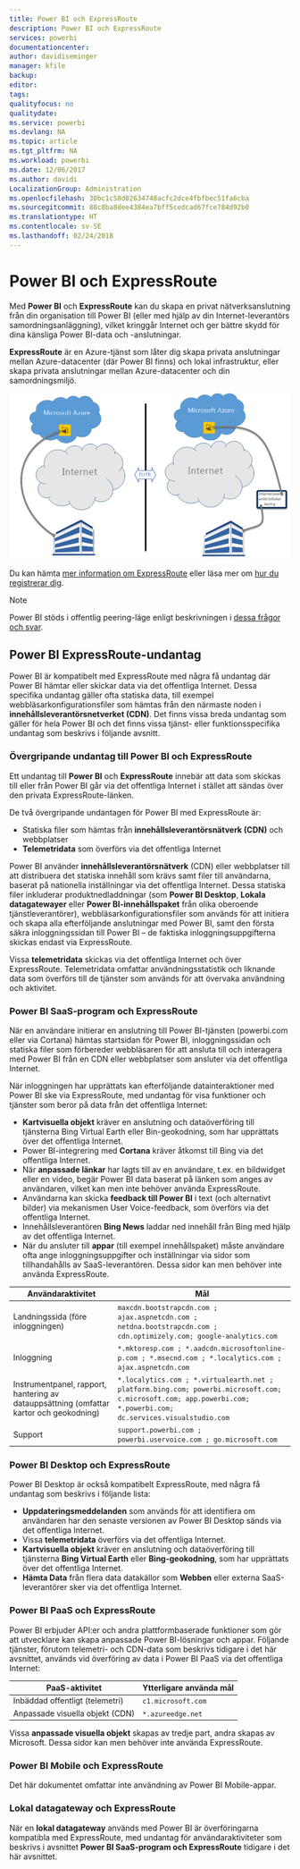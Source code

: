 ```yaml
---
title: Power BI och ExpressRoute
description: Power BI och ExpressRoute
services: powerbi
documentationcenter: 
author: davidiseminger
manager: kfile
backup: 
editor: 
tags: 
qualityfocus: no
qualitydate: 
ms.service: powerbi
ms.devlang: NA
ms.topic: article
ms.tgt_pltfrm: NA
ms.workload: powerbi
ms.date: 12/06/2017
ms.author: davidi
LocalizationGroup: Administration
ms.openlocfilehash: 30bc1c58d02634748acfc2dce4fbfbec51fa6cba
ms.sourcegitcommit: 88c8ba8dee4384ea7bff5cedcad67fce784d92b0
ms.translationtype: HT
ms.contentlocale: sv-SE
ms.lasthandoff: 02/24/2018
---
```

# <a name="power-bi-and-expressroute"></a>Power BI och ExpressRoute
Med **Power BI** och **ExpressRoute** kan du skapa en privat nätverksanslutning från din organisation till Power BI (eller med hjälp av din Internet-leverantörs samordningsanläggning), vilket kringgår Internet och ger bättre skydd för dina känsliga Power BI-data och -anslutningar.

**ExpressRoute** är en Azure-tjänst som låter dig skapa privata anslutningar mellan Azure-datacenter (där Power BI finns) och lokal infrastruktur, eller skapa privata anslutningar mellan Azure-datacenter och din samordningsmiljö.

![](media/service-admin-power-bi-expressroute/pbi_expressroute_1.png)

Du kan hämta [mer information om ExpressRoute](https://azure.microsoft.com/services/expressroute/) eller läsa mer om [hur du registrerar dig](https://azure.microsoft.com/pricing/details/expressroute/).

> [!NOTE]
> Power BI stöds i offentlig peering-läge enligt beskrivningen i [dessa frågor och svar](https://docs.microsoft.com/azure/expressroute/expressroute-faqs).
> 
> 

## <a name="power-bi-expressroute-exceptions"></a>Power BI ExpressRoute-undantag
Power BI är kompatibelt med ExpressRoute med några få undantag där Power BI hämtar eller skickar data via det offentliga Internet. Dessa specifika undantag gäller ofta statiska data, till exempel webbläsarkonfigurationsfiler som hämtas från den närmaste noden i **innehållsleverantörsnetverket (CDN)**. Det finns vissa breda undantag som gäller för hela Power BI och det finns vissa tjänst- eller funktionsspecifika undantag som beskrivs i följande avsnitt.

### <a name="overall-exceptions-to-power-bi-and-expressroute"></a>Övergripande undantag till Power BI och ExpressRoute
Ett undantag till **Power BI** och **ExpressRoute** innebär att data som skickas till eller från Power BI går via det offentliga Internet i stället att sändas över den privata ExpressRoute-länken.

De två övergripande undantagen för Power BI med ExpressRoute är:

* Statiska filer som hämtas från  **innehållsleverantörsnätverk (CDN)** och webbplatser
* **Telemetridata** som överförs via det offentliga Internet

Power BI använder **innehållsleverantörsnätverk** (CDN) eller webbplatser till att distribuera det statiska innehåll som krävs samt filer till användarna, baserat på nationella inställningar via det offentliga Internet. Dessa statiska filer inkluderar produktnedladdningar (som **Power BI Desktop**, **Lokala datagatewayer** eller **Power BI-innehållspaket** från olika oberoende tjänstleverantörer), webbläsarkonfigurationsfiler som används för att initiera och skapa alla efterföljande anslutningar med Power BI, samt den första säkra inloggningssidan till Power BI – de faktiska inloggningsuppgifterna skickas endast via ExpressRoute.   

Vissa **telemetridata** skickas via det offentliga Internet och över ExpressRoute. Telemetridata omfattar användningsstatistik och liknande data som överförs till de tjänster som används för att övervaka användning och aktivitet.

### <a name="power-bi-saas-application-and-expressroute"></a>Power BI SaaS-program och ExpressRoute
När en användare initierar en anslutning till Power BI-tjänsten (powerbi.com eller via Cortana) hämtas startsidan för Power BI, inloggningssidan och statiska filer som förbereder webbläsaren för att ansluta till och interagera med Power BI från en CDN eller webbplatser som ansluter via det offentliga Internet.

När inloggningen har upprättats kan efterföljande datainteraktioner med Power BI ske via ExpressRoute, med undantag för visa funktioner och tjänster som beror på data från det offentliga Internet:

* **Kartvisuella objekt** kräver en anslutning och dataöverföring till tjänsterna Bing Virtual Earth eller Bin-geokodning, som har upprättats över det offentliga Internet.
* Power BI-integrering med **Cortana** kräver åtkomst till Bing via det offentliga Internet.
* När **anpassade länkar** har lagts till av en användare, t.ex. en bildwidget eller en video, begär Power BI data baserat på länken som anges av användaren, vilket kan men inte behöver använda ExpressRoute.
* Användarna kan skicka **feedback till Power BI** i text (och alternativt bilder) via mekanismen User Voice-feedback, som överförs via det offentliga Internet.
* Innehållsleverantören **Bing News**  laddar ned innehåll från Bing med hjälp av det offentliga Internet.
* När du ansluter till **appar** (till exempel innehållspaket) måste användare ofta ange inloggningsuppgifter och inställningar via sidor som tillhandahålls av SaaS-leverantören. Dessa sidor kan men behöver inte använda ExpressRoute.

| Användaraktivitet | Mål |
| --- | --- |
| Landningssida (före inloggningen) |`maxcdn.bootstrapcdn.com ; ajax.aspnetcdn.com ; netdna.bootstrapcdn.com ; cdn.optimizely.com; google-analytics.com ` |
| Inloggning |`*.mktoresp.com ; *.aadcdn.microsoftonline-p.com ; *.msecnd.com ; *.localytics.com ; ajax.aspnetcdn.com` |
| Instrumentpanel, rapport, hantering av datauppsättning (omfattar kartor och geokodning) |`*.localytics.com ; *.virtualearth.net ; platform.bing.com; powerbi.microsoft.com; c.microsoft.com; app.powerbi.com; *.powerbi.com; dc.services.visualstudio.com ` |
| Support |`support.powerbi.com ; powerbi.uservoice.com ; go.microsoft.com ` |

### <a name="power-bi-desktop-and-expressroute"></a>Power BI Desktop och ExpressRoute
Power BI Desktop är också kompatibelt ExpressRoute, med några få undantag som beskrivs i följande lista:

* **Uppdateringsmeddelanden** som används för att identifiera om användaren har den senaste versionen av Power BI Desktop sänds via det offentliga Internet.
* Vissa **telemetridata** överförs via det offentliga Internet.
* **Kartvisuella objekt** kräver en anslutning och dataöverföring till tjänsterna **Bing Virtual Earth** eller **Bing-geokodning**, som har upprättats över det offentliga Internet.
* **Hämta Data** från flera data datakällor som **Webben** eller externa SaaS-leverantörer sker via det offentliga Internet.

### <a name="power-bi-paas-and-expressroute"></a>Power BI PaaS och ExpressRoute
Power BI erbjuder API:er och andra plattformbaserade funktioner som gör att utvecklare kan skapa anpassade Power BI-lösningar och appar. Följande tjänster, förutom telemetri- och CDN-data som beskrivs tidigare i det här avsnittet, används vid överföring av data i Power BI PaaS via det offentliga Internet:

| PaaS-aktivitet | Ytterligare använda mål |
| --- | --- |
| Inbäddad offentligt (telemetri) |`c1.microsoft.com` |
| Anpassade visuella objekt (CDN) |`*.azureedge.net` |

Vissa **anpassade visuella objekt** skapas av tredje part, andra skapas av Microsoft. Dessa sidor kan men behöver inte använda ExpressRoute.

### <a name="power-bi-mobile-and-expressroute"></a>Power BI Mobile och ExpressRoute
Det här dokumentet omfattar inte användning av Power BI Mobile-appar.  

### <a name="on-premises-data-gateway-and-expressroute"></a>Lokal datagateway och ExpressRoute
När en **lokal datagateway** används med Power BI är överföringarna kompatibla med ExpressRoute, med undantag för användaraktiviteter som beskrivs i avsnittet **Power BI SaaS-program och ExpressRoute** tidigare i det här avsnittet.  

